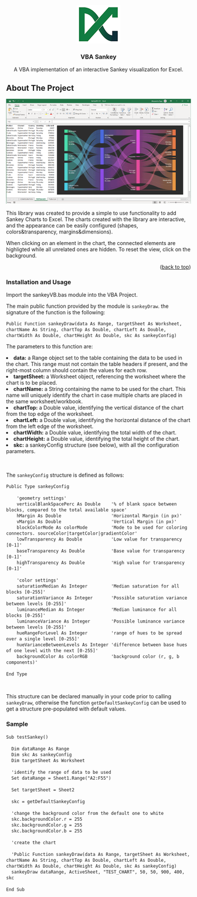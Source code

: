 <div id="top"></div>

<br />
<div align="center">

![Product Name Screen Shot][product-logo]

<h3 align="center">VBA Sankey</h3>


  <p align="center">
    A VBA implementation of an interactive Sankey visualization for Excel.
  </p>

</div>

## About The Project

![Product Name Screen Shot][product-anim]

This library was created to provide a simple to use functionality to add Sankey Charts to Excel. The charts created with the library are interactive, and the appearance can be easily configured (shapes, colors&transparency, margins&dimensions).

When clicking on an element in the chart, the connected elements are highligted while all unrelated ones are hidden.
To reset the view, click on the background.

<p align="right">(<a href="#top">back to top</a>)</p>

### Installation and Usage

Import the sankeyVB.bas module into the VBA Project.

The main public function provided by the module is `sankeyDraw`.
the signature of the function is the following:

```vbnet
Public Function sankeyDraw(data As Range, targetSheet As Worksheet, chartName As String, chartTop As Double, chartLeft As Double, chartWidth As Double, chartHeight As Double, skc As sankeyConfig)
```
The parameters to this function are:
<ls>
<li><b>data:</b> a Range object set to the table containing the data to be used in the chart. This range must not contain the table headers if present, and the right-most column should contain the values for each row.</li>
<li><b>targetSheet:</b> a Worksheet object, referencing the worksheet where the chart is to be placed.</li>
<li><b>chartName:</b> a String containing the name to be used for the chart. This name will uniquely identify the chart in case multiple charts are placed in the same worksheet/workbook.</li>
<li><b>chartTop:</b> a Double value, identifying the vertical distance of the chart from the top edge of the worksheet.</li>
<li><b>chartLeft:</b> a Double value, identifying the horizontal distance of the chart from the left edge of the worksheet.</li>
<li><b>chartWidth:</b> a Double value, identifying the total width of the chart.</li>
<li><b>chartHeight:</b> a Double value, identifying the total height of the chart.</li>
<li><b>skc:</b> a sankeyConfig structure (see below), with all the configuration parameters.</li>
</ls>

<br />
<br />

The `sankeyConfig` structure is defined as follows:

```vbnet
Public Type sankeyConfig

    'geometry settings'
    verticalBlankSpacePerc As Double    '% of blank space between blocks, compared to the total available space'
    hMargin As Double                   'Horizontal Margin (in px)'
    vMargin As Double                   'Vertical Margin (in px)'
    blockColorMode As colorMode         'Mode to be used for coloring connectors. sourceColor|targetColor|gradientColor'
    lowTransparency As Double           'Low value for transparency [0-1]'
    baseTransparency As Double          'Base value for transparency [0-1]'
    highTransparency As Double          'High value for transparency [0-1]'

    'color settings'
    saturationMedian As Integer         'Median saturation for all blocks [0-255]'
    saturationVariance As Integer       'Possible saturation variance between levels [0-255]'
    luminanceMedian As Integer          'Median luminance for all blocks [0-255]'
    luminanceVariance As Integer        'Possible luminance variance between levels [0-255]'
    hueRangeForLevel As Integer         'range of hues to be spread over a single level [0-255]'
    hueVarianceBetweenLevels As Integer 'difference between base hues of one level with the next [0-255]'
    backgroundColor As colorRGB         'background color (r, g, b components)'

End Type
```
<br />

This structure can be declared manually in your code prior to calling `sankeyDraw`, otherwise the function `getDefaultSankeyConfig` can be used to get a structure pre-populated with default values.

### Sample
```vbnet
Sub testSankey()

  Dim dataRange As Range
  Dim skc As sankeyConfig
  Dim targetSheet As Worksheet

  'identify the range of data to be used
  Set dataRange = Sheet1.Range("A2:F55")

  Set targetSheet = Sheet2

  skc = getDefaultSankeyConfig

  'change the background color from the default one to white
  skc.backgroundColor.r = 255
  skc.backgroundColor.g = 255
  skc.backgroundColor.b = 255

  'create the chart

  'Public Function sankeyDraw(data As Range, targetSheet As Worksheet, chartName As String, chartTop As Double, chartLeft As Double, chartWidth As Double, chartHeight As Double, skc As sankeyConfig)
  sankeyDraw dataRange, ActiveSheet, "TEST_CHART", 50, 50, 900, 400, skc

End Sub
```
[product-logo]: img/logo.png
[product-screenshot]: img/still_preview1.png
[product-anim]: img/anim_preview1.gif
